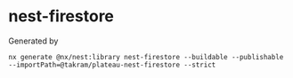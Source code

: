 # nest-firestore

Generated by

```
nx generate @nx/nest:library nest-firestore --buildable --publishable --importPath=@takram/plateau-nest-firestore --strict
```
